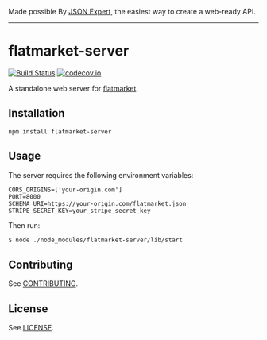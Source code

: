 Made possible By [JSON Expert](https://json.expert/), the easiest way to create a web-ready API.

---

# flatmarket-server

[![Build Status](https://circleci.com/gh/christophercliff/flatmarket-server.svg?style=shield)](https://circleci.com/gh/christophercliff/flatmarket-server)
[![codecov.io](http://codecov.io/github/christophercliff/flatmarket-server/coverage.svg?branch=master)](http://codecov.io/github/christophercliff/flatmarket-server?branch=master)

A standalone web server for [flatmarket](https://json.expert/flatmarket/).

## Installation

```
npm install flatmarket-server
```

## Usage

The server requires the following environment variables:

```
CORS_ORIGINS=['your-origin.com']
PORT=8000
SCHEMA_URI=https://your-origin.com/flatmarket.json
STRIPE_SECRET_KEY=your_stripe_secret_key
```

Then run:

```sh
$ node ./node_modules/flatmarket-server/lib/start
```

## Contributing

See [CONTRIBUTING](https://github.com/christophercliff/flatmarket/blob/master/CONTRIBUTING.md).

## License

See [LICENSE](https://github.com/christophercliff/flatmarket/blob/master/LICENSE.md).
